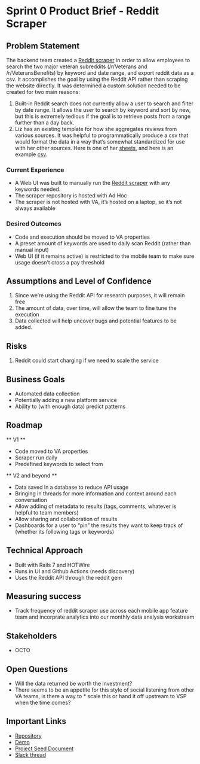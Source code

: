 # Sprint 0 Product Brief - Reddit Scraper

## Problem Statement

The backend team created a [Reddit scraper](https://reddit-scraper.brinkstermeister.com/) in order to allow employees to search the two major veteran subreddits (/r/Veterans and /r/VeteransBenefits) by keyword and date range, and export reddit data as a csv. It accomplishes the goal by using the Reddit API rather than scraping the website directly. It was determined a custom solution needed to be created for two main reasons:

1. Built-in Reddit search does not currently allow a user to search and filter by date range. It allows the user to search by keyword and sort by new, but this is extremely tedious if the goal is to retrieve posts from a range further than a day back.
2. Liz has an existing template for how she aggregates reviews from various sources. It was helpful to programmatically produce a csv that would format the data in a way that’s somewhat standardized for use with her other sources. Here is one of her [sheets](https://docs.google.com/spreadsheets/d/1-yzUnuEWAFUMb0oSSMos9y9OFtRPruFd/edit?usp=sharing&ouid=100582503736703630144&rtpof=true&sd=true), and here is an example [csv](https://drive.google.com/file/d/1WKL_Va0P0LqvHzd77oEaeVDev6eBMMQI/view?usp=share_link).

### Current Experience ###

* A Web UI was built to manually run the [Reddit scraper](https://reddit-scraper.brinkstermeister.com/) with any keywords needed.
* The scraper repository is hosted with Ad Hoc
* The scraper is not hosted with VA, it’s hosted on a laptop, so it’s not always available


### Desired Outcomes ###

* Code and execution should be moved to VA properties
* A preset amount of keywords are used to daily scan Reddit (rather than manual input)
* Web UI (if it remains active) is restricted to the mobile team to make sure usage doesn’t cross a pay threshold


## Assumptions and Level of Confidence

1. Since we’re using the Reddit API for research purposes, it will remain free
2. The amount of data, over time, will allow the team to fine tune the execution
3. Data collected will help uncover bugs and potential features to be added.


## Risks

1. Reddit could start charging if we need to scale the service

## Business Goals
* Automated data collection
* Potentially adding a new platform service 
* Ability to (with enough data) predict patterns

## Roadmap

** V1 **

* Code moved to VA properties
* Scraper run daily
* Predefined keywords to select from

** V2 and beyond **

* Data saved in a database to reduce API usage
* Bringing in threads for more information and context around each conversation
* Allow adding of metadata to results (tags, comments, whatever is helpful to team members)
* Allow sharing and collaboration of results
* Dashboards for a user to “pin” the results they want to keep track of (whether its following tags or keywords)


## Technical Approach

* Built with Rails 7 and HOTWire
* Runs in UI and Github Actions (needs discovery)
* Uses the Reddit API through the reddit gem

## Measuring success 

*	Track frequency of reddit scraper use across each mobile app feature team and incorprate analytics into our monthly data analysis workstream


## Stakeholders

* OCTO

## Open Questions

* Will the data returned be worth the investment?
* There seems to be an appetite for this style of social listening from other VA teams, is there a way to * scale this or hand it off upstream to VSP when the time comes?


## Important Links

* [Repository](https://github.com/adhocteam/reddit-scraper)
* [Demo](https://reddit-scraper.brinkstermeister.com/)
* [Project Seed Document](https://docs.google.com/document/d/1d8dDIFkqUrhCz2dtjZYTYjrW4Qp5KxyFXtUVaRptr8o/edit)
* [Slack thread](https://adhoc.slack.com/archives/CU2Q76NPR/p1688565370349009)

